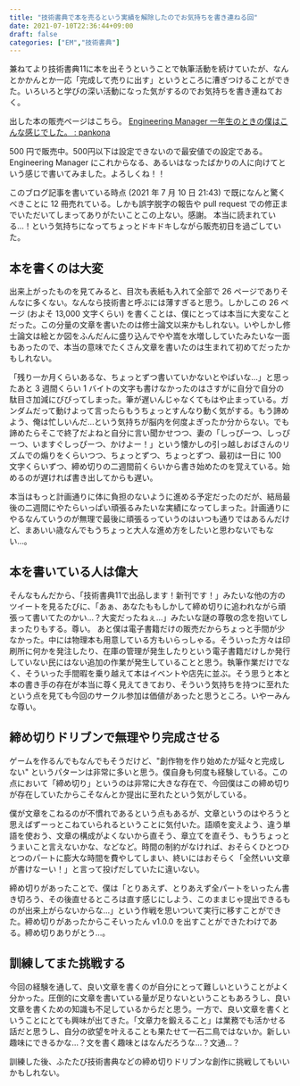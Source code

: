 ```yaml
---
title: "技術書典で本を売るという実績を解除したのでお気持ちを書き連ねる回"
date: 2021-07-10T22:36:44+09:00
draft: false
categories: ["EM","技術書典"]
---
```


兼ねてより技術書典11に本を出そうということで執筆活動を続けていたが、なんとかかんとか一応「完成して売りに出す」というところに漕ぎつけることができた。いろいろと学びの深い活動になった気がするのでお気持ちを書き連ねておく。

<!--more-->

出した本の販売ページはこちら。
[Engineering Manager 一年生のときの僕はこんな感じでした。 : pankona](https://techbookfest.org/product/5827946361126912?productVariantID=5962354678300672)

500 円で販売中。500円以下は設定できないので最安値での設定である。Engineering Manager にこれからなる、あるいはなったばかりの人に向けてという感じで書いてみました。よろしくね！！

このブログ記事を書いている時点 (2021 年 7 月 10 日 21:43) で既になんと驚くべきことに 12 冊売れている。しかも誤字脱字の報告や pull request での修正までいただいてしまってありがたいことこの上ない。感謝。
本当に読まれている…！という気持ちになってちょっとドキドキしながら販売初日を過ごしていた。

## 本を書くのは大変

出来上がったものを見てみると、目次も表紙も入れて全部で 26 ページでありそんなに多くない。なんなら技術書と呼ぶには薄すぎると思う。しかしこの 26 ページ (およそ 13,000 文字くらい) を書くことは、僕にとっては本当に大変なことだった。この分量の文章を書いたのは修士論文以来かもしれない。いやしかし修士論文は絵とか図をふんだんに盛り込んでやや嵩を水増ししていたみたいな一面もあったので、本当の意味でたくさん文章を書いたのは生まれて初めてだったかもしれない。

「残り一か月くらいあるな、ちょっとずつ書いていかないとやばいな…」と思ったあと 3 週間くらい 1 バイトの文字も書けなかったのはさすがに自分で自分の駄目さ加減にびびってしまった。筆が遅いんじゃなくてもはや止まっている。ガンダムだって動けよって言ったらもうちょっとすんなり動く気がする。もう諦めよう、俺は忙しいんだ…という気持ちが脳内を何度よぎったか分からない。でも諦めたらそこで終了だよねと自分に言い聞かせつつ、妻の「しっぴーつ、しっぴーつ、いますぐしっぴーつ、かけよー！」という懐かしの引っ越しおばさんのリズムでの煽りをくらいつつ、ちょっとずつ、ちょっとずつ、最初は一日に 100 文字くらいずつ、締め切りの二週間前くらいから書き始めたのを覚えている。始めるのが遅ければ書き出してからも遅い。

本当はもっと計画通りに体に負担のないように進める予定だったのだが、結局最後の二週間にやたらいっぱい頑張るみたいな実績になってしまった。計画通りにやるなんていうのが無理で最後に頑張るっていうのはいつも通りではあるんだけど、まあいい歳なんでもうちょっと大人な進め方をしたいと思わないでもない…。

## 本を書いている人は偉大

そんなもんだから、「技術書典11で出品します！新刊です！」みたいな他の方のツイートを見るたびに、「あぁ、あなたももしかして締め切りに追われながら頑張って書いてたのかい…？大変だったねぇ…」みたいな謎の尊敬の念を抱いてしまったりもする。尊い。
あと僕は電子書籍だけの販売だからちょっと手間が少なかった。中には物理本も用意している方もいらっしゃる。そういった方々は印刷所に何かを発注したり、在庫の管理が発生したりという電子書籍だけしか発行していない民にはない追加の作業が発生していることと思う。執筆作業だけでなく、そういった手間暇を乗り越えて本はイベントや店先に並ぶ。そう思うと本と本の書き手の存在が本当に尊く見えてきており、そういう気持ちを持つに至れたという点を見ても今回のサークル参加は価値があったと思うところ。いやーみんな尊い。

## 締め切りドリブンで無理やり完成させる

ゲームを作るんでもなんでもそうだけど、"創作物を作り始めたが延々と完成しない" というパターンは非常に多いと思う。僕自身も何度も経験している。この点において「締め切り」というのは非常に大きな存在で、今回僕はこの締め切りが存在していたからこそなんとか提出に至れたという気がしている。

僕が文章をこねるのが不慣れであるという点もあるが、文章というのはやろうと思えばずーっとこねていられるということに気付いた。語順を変えよう、違う単語を使おう、文章の構成がよくないから直そう、章立てを直そう、もうちょっとうまいこと言えないかな、などなど。時間の制約がなければ、おそらくひとつひとつのパートに膨大な時間を費やしてしまい、終いにはおそらく「全然いい文章が書けなーい！」と言って投げだしていたに違いない。

締め切りがあったことで、僕は「とりあえず、とりあえず全パートをいったん書き切ろう、その後直せるところは直す感じにしよう、このままじゃ提出できるものが出来上がらないからな…」という作戦を思いついて実行に移すことができた。締め切りがあったからこそいったん v1.0.0 を出すことができたわけである。締め切りありがとう…。

## 訓練してまた挑戦する

今回の経験を通して、良い文章を書くのが自分にとって難しいということがよく分かった。圧倒的に文章を書いている量が足りないということもあろうし、良い文章を書くための知識も不足しているからだと思う。一方で、良い文章を書くということにとても興味が出てきた。「文章力を鍛えること」は業務でも活かせる話だと思うし、自分の欲望を叶えることも果たせて一石二鳥ではないか。新しい趣味にできるかな…？文を書く趣味とはなんだろうな…？文通…？

訓練した後、ふたたび技術書典などの締め切りドリブンな創作に挑戦してもいいかもしれない。
